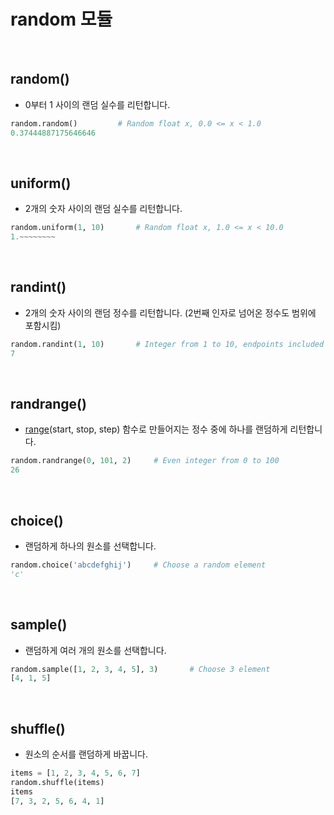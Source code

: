 # random 모듈

<br>

## random()

* 0부터 1 사이의 랜덤 실수를 리턴합니다.

```py
random.random()			# Random float x, 0.0 <= x < 1.0
0.37444887175646646
```

<br>

## uniform()

* 2개의 숫자 사이의 랜덤 실수를 리턴합니다.

```py
random.uniform(1, 10)		# Random float x, 1.0 <= x < 10.0
1.~~~~~~~~
```

<br>

## randint()

* 2개의 숫자 사이의 랜덤 정수를 리턴합니다. (2번째 인자로 넘어온 정수도 범위에 포함시킴)

```py
random.randint(1, 10)		# Integer from 1 to 10, endpoints included
7
```

<br>

## randrange()

* <u>range</u>(start, stop, step) 함수로 만들어지는 정수 중에 하나를 랜덤하게 리턴합니다.

```py
random.randrange(0, 101, 2)		# Even integer from 0 to 100
26
```

<br>

## choice()

* 랜덤하게 하나의 원소를 선택합니다.

```py
random.choice('abcdefghij')		# Choose a random element
'c'
```

<br>

## sample()

* 랜덤하게 여러 개의 원소를 선택합니다.

```py
random.sample([1, 2, 3, 4, 5], 3)		# Choose 3 element
[4, 1, 5]
```

<br>

## shuffle()

* 원소의 순서를 랜덤하게 바꿉니다.

```py
items = [1, 2, 3, 4, 5, 6, 7]
random.shuffle(items)
items
[7, 3, 2, 5, 6, 4, 1]
```

